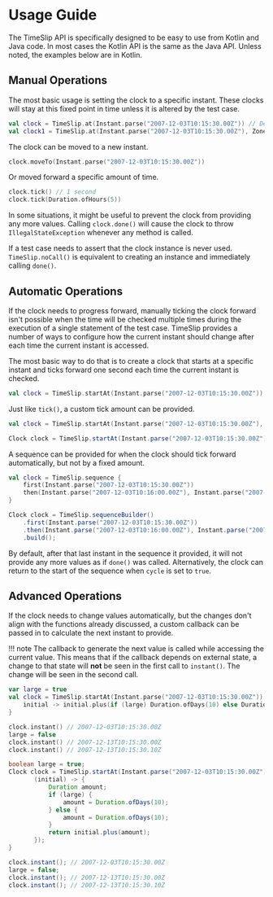 # Usage Guide

The TimeSlip API is specifically designed to be easy to use from Kotlin and Java code. In most cases the Kotlin API is
the same as the Java API. Unless noted, the examples below are in Kotlin.

## Manual Operations

The most basic usage is setting the clock to a specific instant. These clocks will stay at this fixed point in time
unless it is altered by the test case. 

```kotlin
val clock = TimeSlip.at(Instant.parse("2007-12-03T10:15:30.00Z")) // Defaults to UTC
val clock1 = TimeSlip.at(Instant.parse("2007-12-03T10:15:30.00Z"), ZoneOffset.ofHours(1))
```

The clock can be moved to a new instant.

```kotlin
clock.moveTo(Instant.parse("2007-12-03T10:15:30.00Z"))
```

Or moved forward a specific amount of time.

```kotlin
clock.tick() // 1 second
clock.tick(Duration.ofHours(5))
```

In some situations, it might be useful to prevent the clock from providing any more values. Calling `clock.done()` will
cause the clock to throw `IllegalStateException` whenever any method is called.

If a test case needs to assert that the clock instance is never used. `TimeSlip.noCall()` is equivalent to creating an
instance and immediately calling `done()`.

## Automatic Operations

If the clock needs to progress forward, manually ticking the clock forward isn't possible when the time will be checked
multiple times during the execution of a single statement of the test case. TimeSlip provides a number of ways to
configure how the current instant should change after each time the current instant is accessed.

The most basic way to do that is to create a clock that starts at a specific instant and ticks forward one second each
time the current instant is checked.

```kotlin
val clock = TimeSlip.startAt(Instant.parse("2007-12-03T10:15:30.00Z")) // Defaults to 1 second and UTC
```

Just like `tick()`, a custom tick amount can be provided.

```kotlin
val clock = TimeSlip.startAt(Instant.parse("2007-12-03T10:15:30.00Z"), Duration.ofMinutes(3))
```

```java
Clock clock = TimeSlip.startAt(Instant.parse("2007-12-03T10:15:30.00Z"),  ZoneOffset.UTC, Duration.ofMinutes(3))
```

A sequence can be provided for when the clock should tick forward automatically, but not by a fixed amount.

```kotlin
val clock = TimeSlip.sequence {
    first(Instant.parse("2007-12-03T10:15:30.00Z"))
    then(Instant.parse("2007-12-03T10:16:00.00Z"), Instant.parse("2007-12-03T10:17:00.00Z"))
}
```

```java
Clock clock = TimeSlip.sequenceBuilder()
    .first(Instant.parse("2007-12-03T10:15:30.00Z"))
    .then(Instant.parse("2007-12-03T10:16:00.00Z"), Instant.parse("2007-12-03T10:17:00.00Z"))
    .build();
```

By default, after that last instant in the sequence it provided, it will not provide any more values as if `done()` was
called. Alternatively, the clock can return to the start of the sequence when `cycle` is set to `true`.

## Advanced Operations

If the clock needs to change values automatically, but the changes don't align with the functions already discussed, a
custom callback can be passed in to calculate the next instant to provide.

!!! note
    The callback to generate the next value is called while accessing the current value. This means that if the callback
    depends on external state, a change to that state will __not__ be seen in the first call to `instant()`. The change
    will be seen in the second call.

```kotlin
var large = true
val clock = TimeSlip.startAt(Instant.parse("2007-12-03T10:15:30.00Z")) {
    initial -> initial.plus(if (large) Duration.ofDays(10) else Duration.ofSeconds(10))
}

clock.instant() // 2007-12-03T10:15:30.00Z
large = false
clock.instant() // 2007-12-13T10:15:30.00Z
clock.instant() // 2007-12-13T10:15:30.10Z
```

```Java
boolean large = true;
Clock clock = TimeSlip.startAt(Instant.parse("2007-12-03T10:15:30.00Z"),
       (initial) -> {
           Duration amount;
           if (large) {
               amount = Duration.ofDays(10);
           } else {
               amount = Duration.ofDays(10);
           }
           return initial.plus(amount);
       });
}

clock.instant(); // 2007-12-03T10:15:30.00Z
large = false;
clock.instant(); // 2007-12-13T10:15:30.00Z
clock.instant(); // 2007-12-13T10:15:30.10Z
```
